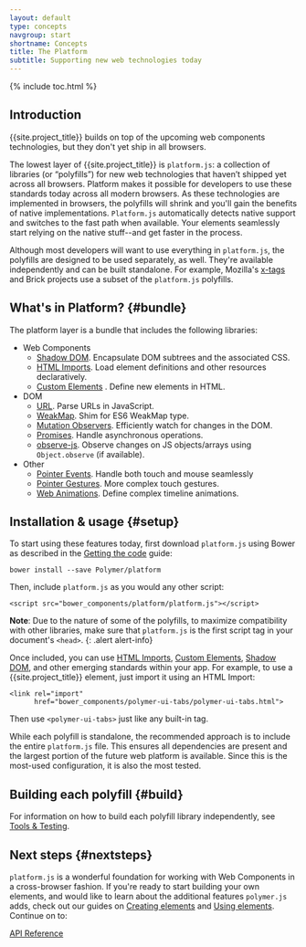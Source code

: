 ```yaml
---
layout: default
type: concepts
navgroup: start
shortname: Concepts
title: The Platform
subtitle: Supporting new web technologies today
---
```


{% include toc.html %}

## Introduction

{{site.project_title}} builds on top of the upcoming web components technologies, but they don't yet ship in all browsers.

The lowest layer of {{site.project_title}} is `platform.js`: a collection of libraries (or “polyfills”) for new web technologies that haven’t shipped yet across all browsers. Platform makes it possible for developers to use these standards today across all modern browsers. As these technologies are implemented in browsers, the polyfills will shrink and you'll gain the benefits of native implementations. `Platform.js` automatically detects native support and switches to the fast path when available. Your elements seamlessly start relying on the native stuff--and get faster in the process. 

Although most developers will want to use everything in `platform.js`, the polyfills are designed to be used separately, as well. They're available independently and can be built standalone. For example, Mozilla's [x-tags](http://www.x-tags.org/) and Brick projects use a subset of the `platform.js` polyfills.

## What's in Platform? {#bundle}

The platform layer is a bundle that includes the following libraries:

- Web Components
  - [Shadow DOM](/platform/shadow-dom.html). Encapsulate DOM subtrees and the associated CSS.
  - [HTML Imports](/platform/html-imports.html). Load element definitions and other resources declaratively.
  - [Custom Elements](/platform/custom-elements.html) . Define new elements in HTML.
- DOM
  - [URL](https://github.com/Polymer/URL). Parse URLs in JavaScript.
  - [WeakMap](https://github.com/Polymer/WeakMap). Shim for ES6 WeakMap type. 
  - [Mutation Observers](https://github.com/Polymer/MutationObservers). Efficiently watch for changes in the DOM.
  - [Promises](https://github.com/Polymer/Promises). Handle asynchronous operations.
  - [observe-js](https://github.com/Polymer/observe-js). Observe changes on JS objects/arrays using `Object.observe` (if available).
- Other
  - [Pointer Events](https://github.com/Polymer/PointerEvents). Handle both touch and mouse seamlessly
  - [Pointer Gestures](https://github.com/Polymer/PointerGestures). More complex touch gestures.
  - [Web Animations](/platform/web-animations.html). Define complex timeline animations.

## Installation & usage {#setup}

To start using these features today, first download `platform.js` using Bower as described
in the [Getting the code](/docs/start/getting-the-code.html) guide:

    bower install --save Polymer/platform

Then, include `platform.js` as you would any other script:

    <script src="bower_components/platform/platform.js"></script>

**Note**: Due to the nature of some of the polyfills, to maximize compatibility with other libraries, make sure that `platform.js` is the first script tag in your document's `<head>`.
{: .alert alert-info}

Once included, you can use [HTML Imports](/platform/html-imports.html), [Custom Elements](/platform/custom-elements.html), [Shadow DOM](/platform/shadow-dom.html), and other emerging standards within your app. For example, to use a {{site.project_title}} element, just import it using an HTML Import:

    <link rel="import"
          href="bower_components/polymer-ui-tabs/polymer-ui-tabs.html">

Then use `<polymer-ui-tabs>` just like any built-in tag.

While each polyfill is standalone, the recommended approach is to include the entire `platform.js` file. This ensures all dependencies are present and the largest portion of the future web platform is available. Since this is the most-used configuration, it is also the most tested. 

## Building each polyfill {#build}

For information on how to build each polyfill library independently, see [Tools & Testing](/resources/tooling-strategy.html).

## Next steps {#nextsteps}

`platform.js` is a wonderful foundation for working with Web Components in a cross-browser fashion. If you're ready to start building your own elements, and would like to learn about the additional features `polymer.js` adds, check out our guides on [Creating elements](/docs/start/creatingelements.html) and [Using elements](/docs/start/usingelements.html). Continue on to:

<a href="/docs/polymer/polymer.html" class="paper-button"><polymer-ui-icon src="/images/picons/ic_arrowForward_dark_.png"></polymer-ui-icon>API Reference</a>
 
